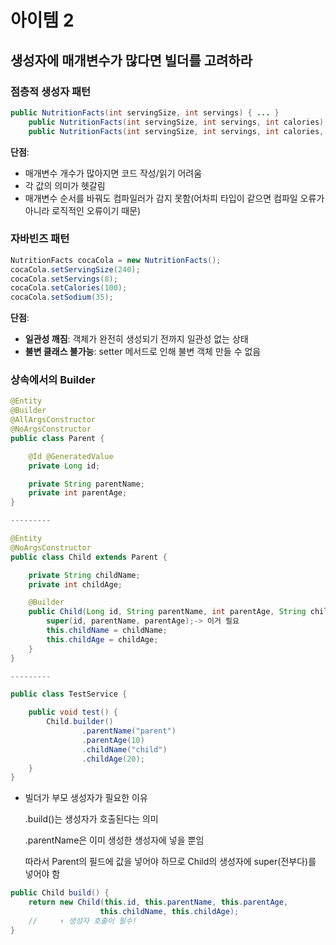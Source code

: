 # 아이템 2

## 생성자에 매개변수가 많다면 빌더를 고려하라

### 점층적 생성자 패턴

```java
public NutritionFacts(int servingSize, int servings) { ... }
    public NutritionFacts(int servingSize, int servings, int calories) { ... }
    public NutritionFacts(int servingSize, int servings, int calories, int fat) { ... }
```

**단점**:

- 매개변수 개수가 많아지면 코드 작성/읽기 어려움
- 각 값의 의미가 헷갈림
- 매개변수 순서를 바꿔도 컴파일러가 감지 못함(어차피 타입이 같으면 컴파일 오류가 아니라 로직적인 오류이기 때문)

### 자바빈즈 패턴

```java
NutritionFacts cocaCola = new NutritionFacts();
cocaCola.setServingSize(240);
cocaCola.setServings(8);
cocaCola.setCalories(100);
cocaCola.setSodium(35);
```

**단점**:

- **일관성 깨짐**: 객체가 완전히 생성되기 전까지 일관성 없는 상태
- **불변 클래스 불가능**: setter 메서드로 인해 불변 객체 만들 수 없음

### 상속에서의 Builder

```java
@Entity
@Builder
@AllArgsConstructor
@NoArgsConstructor
public class Parent {

    @Id @GeneratedValue
    private Long id;

    private String parentName;
    private int parentAge;
}

---------

@Entity
@NoArgsConstructor
public class Child extends Parent {

    private String childName;
    private int childAge;

    @Builder
    public Child(Long id, String parentName, int parentAge, String childName, int childAge) {
        super(id, parentName, parentAge);-> 이거 필요
        this.childName = childName;
        this.childAge = childAge;
    } 
}

---------

public class TestService {

    public void test() {
        Child.builder()
                .parentName("parent")
                .parentAge(10)
                .childName("child")
                .childAge(20);
    }
}

```

- 빌더가 부모 생성자가 필요한 이유
    
    .build()는 생성자가 호출된다는 의미
    
    .parentName은 이미 생성한 생성자에 넣을 뿐임
    
    따라서 Parent의 필드에 값을 넣어야 하므로 Child의 생성자에 super(전부다)를 넣어야 함
    

```java
public Child build() {
    return new Child(this.id, this.parentName, this.parentAge, 
                    this.childName, this.childAge);
    //     ↑ 생성자 호출이 필수!
}
```